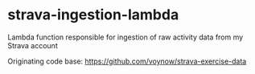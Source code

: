 # strava-ingestion-lambda
Lambda function responsible for ingestion of raw activity data from my Strava account


Originating code base: https://github.com/voynow/strava-exercise-data
